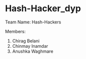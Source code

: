 # Hash-Hacker_dyp

Team Name: Hash-Hackers

Members:
1. Chirag Belani
2. Chinmay Inamdar
3. Anushka Waghmare

